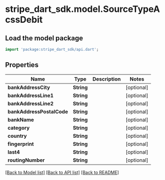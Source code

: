# stripe_dart_sdk.model.SourceTypeAcssDebit

## Load the model package
```dart
import 'package:stripe_dart_sdk/api.dart';
```

## Properties
Name | Type | Description | Notes
------------ | ------------- | ------------- | -------------
**bankAddressCity** | **String** |  | [optional] 
**bankAddressLine1** | **String** |  | [optional] 
**bankAddressLine2** | **String** |  | [optional] 
**bankAddressPostalCode** | **String** |  | [optional] 
**bankName** | **String** |  | [optional] 
**category** | **String** |  | [optional] 
**country** | **String** |  | [optional] 
**fingerprint** | **String** |  | [optional] 
**last4** | **String** |  | [optional] 
**routingNumber** | **String** |  | [optional] 

[[Back to Model list]](../README.md#documentation-for-models) [[Back to API list]](../README.md#documentation-for-api-endpoints) [[Back to README]](../README.md)



